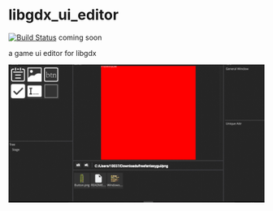 # libgdx_ui_editor
[![Build Status](https://travis-ci.org/whitecostume/libgdx_ui_editor.svg?branch=master)](https://travis-ci.org/whitecostume/libgdx_ui_editor)
coming soon

a game ui editor for libgdx

![editor](screen.gif)
